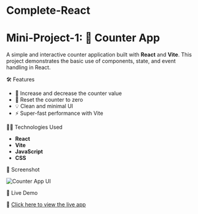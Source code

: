# Complete-React 
# Mini-Project-1:  🧮 Counter App

A simple and interactive counter application built with **React** and **Vite**. This project demonstrates the basic use of components, state, and event handling in React.

🛠️ Features

- 🔢 Increase and decrease the counter value
- 🔄 Reset the counter to zero
- 💡 Clean and minimal UI
- ⚡ Super-fast performance with Vite


🧑‍💻 Technologies Used

- **React**
- **Vite**
- **JavaScript**
- **CSS**

📸 Screenshot

![Counter App UI](./assets/ss.png)

🚀 Live Demo

🔗 [Click here to view the live app](https://friendly-capybara-81f070.netlify.app/)
